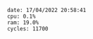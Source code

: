 

                date: 17/04/2022 20:58:41
                cpu: 0.1%
                ram: 19.0%
                cycles: 11700

                         